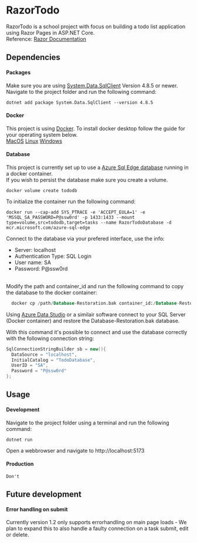 # RazorTodo
RazorTodo is a school project with focus on building a todo list application using Razor Pages in ASP.NET Core. <br>
Reference: [Razor Documentation](https://learn.microsoft.com/en-us/aspnet/core/razor-pages/?view=aspnetcore-7.0&tabs=visual-studio)
## Dependencies
#### Packages
Make sure you are using [System.Data.SqlClient](https://www.nuget.org/packages/System.Data.SqlClient) Version 4.8.5 or newer. <br>
Navigate to the project folder and run the following command:
```
dotnet add package System.Data.SqlClient --version 4.8.5
```
#### Docker
This project is using [Docker](https://www.docker.com/). To install docker desktop follow the guide for your operating system below. <br>
[MacOS](https://docs.docker.com/desktop/install/mac-install/) 
[Linux](https://docs.docker.com/desktop/install/linux-install/) 
[Windows](https://docs.docker.com/desktop/install/windows-install/)


#### Database
This project is currently set up to use a [Azure Sql Edge database](https://hub.docker.com/_/microsoft-azure-sql-edge) running in a docker container. <br>
If you wish to persist the database make sure you create a volume.

```
docker volume create tododb
```

To initialize the container run the following command:

```
docker run --cap-add SYS_PTRACE -e 'ACCEPT_EULA=1' -e 'MSSQL_SA_PASSWORD=P@ssw0rd' -p 1433:1433 --mount type=volume,src=tododb,target=tasks --name RazorTodoDatabase -d mcr.microsoft.com/azure-sql-edge
```

Connect to the database via your prefered interface, use the info:
- Server: localhost
- Authentication Type: SQL Login
- User name: SA
- Password: P@ssw0rd
<br>
Modify the path and container_id and run the following command to copy the database to the docker container:

```sql
  docker cp /path/Database-Restoration.bak container_id:/Database-Restoration.bak
```
Using [Azure Data Studio](https://learn.microsoft.com/en-us/sql/azure-data-studio/download-azure-data-studio?view=sql-server-ver16&tabs=redhat-install%2Credhat-uninstall) or a similair software connect to your SQL Server (Docker container) and restore the Database-Restoration.bak database.

With this command it's possible to connect and use the database correctly with the following connection string:

```c#
SqlConnectionStringBuilder sb = new(){
  DataSource = "localhost",
  InitialCatalog = "TodoDatabase",
  UserID = "SA",
  Password = "P@ssw0rd"
};
```

## Usage
#### Development
Navigate to the project folder using a terminal and run the following command:

```
dotnet run
```
Open a webbrowser and navigate to http://localhost:5173

#### Production
```
Don't
```

## Future development
#### Error handling on submit
Currently version 1.2 only supports errorhandling on main page loads - We plan to expand this to also handle a faulty connection on a task submit, edit or delete.
